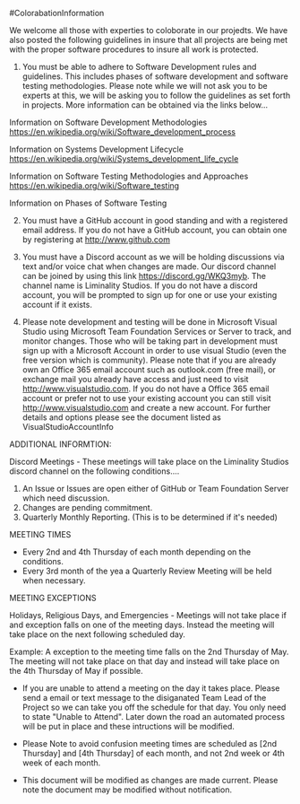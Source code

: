 #ColorabationInformation

We welcome all those with experties to coloborate in our projedts. We have also posted the following guidelines in insure that all projects are being met with the proper software procedures to insure all work is protected.

1. You must be able to adhere to Software Development rules and guidelines. This includes phases of software development and software testing methodologies. Please note while we will not ask you to be experts at this, we will be asking you to follow the guidelines as set forth in projects. More information can be obtained via the links below...

Information on Software Development Methodologies
https://en.wikipedia.org/wiki/Software_development_process

Information on Systems Development Lifecycle
https://en.wikipedia.org/wiki/Systems_development_life_cycle

Information on Software Testing Methodologies and Approaches
https://en.wikipedia.org/wiki/Software_testing

Information on Phases of Software Testing



2. You must have a GitHub account in good standing and with a registered email address. If you do not have a GitHub account, you can obtain one by registering at http://www.github.com


3. You must have a Discord account as we will be holding discussions via text and/or voice chat when changes are made. Our discord channel can be joined by using this link https://discord.gg/WKQ3myb. The channel name is Liminality Studios. If you do not have a discord account, you will be prompted to sign up for one or use your existing account if it exists. 


4. Please note development and testing will be done in Microsoft Visual Studio using Microsoft Team Foundation Services or Server to track, and monitor changes. Those who will be taking part in development must sign up with a Microsoft Account in order to use visual Studio (even the free version which is community). Please note that if you are already own an Office 365 email account such as outlook.com (free mail), or exchange mail you already have access and just need to visit http://www.visualstudio.com. If you do not have a Office 365 email account or prefer not to use your existing account you can still visit http://www.visualstudio.com and create a new account. For further details and options please see the document listed as VisualStudioAccountInfo



ADDITIONAL INFORMTION:

Discord Meetings - These meetings will take place on the Liminality Studios discord channel on the following conditions....

1. An Issue or Issues are open either of GitHub or Team Foundation Server which need discussion.
2. Changes are pending commitment.
3. Quarterly Monthly Reporting. (This is to be determined if it's needed)


MEETING TIMES

- Every 2nd and 4th Thursday of each month depending on the conditions.
- Every 3rd month of the yea a Quarterly Review Meeting will be held when necessary.


MEETING EXCEPTIONS

Holidays, Religious Days, and Emergencies - Meetings will not take place if and exception falls on one of the meeting days. Instead the meeting will take place on the next following scheduled day.

Example: A exception to the meeting time falls on the 2nd Thursday of May. The meeting will not take place on that day and instead will take place on the 4th Thursday of May if possible.

* If you are unable to attend a meeting on the day it takes place. Please send a email or text message to the disiganated Team Lead of the Project so we can take you off the schedule for that day. You only need to state "Unable to Attend". Later down the road an automated process will be put in place and these intructions will be modified.

* Please Note to avoid confusion meeting times are scheduled as [2nd Thursday] and [4th Thursday] of each month, and not 2nd week or 4th week of each month. 


* This document will be modified as changes are made current. Please note the document may be modified without notification.
